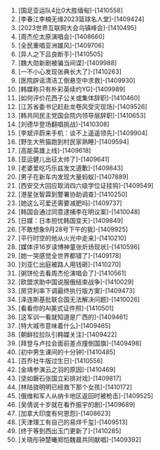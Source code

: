 
1. [国足亚运队4比0大胜缅甸]-[1410558]
1. [李春江李楠无缘2023篮球名人堂]-[1409424]
1. [2023世界互联网大会乌镇峰会]-[1410495]
1. [周杰伦太原演唱会]-[1408660]
1. [全民重唱亚洲雄风]-[1409706]
1. [异人之下吕良断手]-[1410505]
1. [魏大勋新剧被骗当间谍]-[1409988]
1. [一不小心发现张典长大了]-[1410263]
1. [医院辟谣清洁工倒悬空中求救]-[1409930]
1. [韩媒称只有朴彩英续约YG]-[1409989]
1. [如何评价花西子公关或集体辞职]-[1410460]
1. [江苏省委书记赶赴龙卷风受灾现场]-[1409526]
1. [韩共同民主党国会院内领导层辞职]-[1410653]
1. [刘德华登场翻唱挑战]-[1410308]
1. [李斌评蔚来手机：谈不上遥遥领先]-[1409904]
1. [野生大熊猫跑到村民家熟睡]-[1409594]
1. [高能英雄上线]-[1409618]
1. [亚运健儿出征太帅了]-[1409641]
1. [老婆爱吃巧乐兹发文道歉]-[1409843]
1. [男子在新车内发现大量蚂蚁]-[1407889]
1. [西安交大回应取消四六级学位证挂钩]-[1409549]
1. [港星张智霖到警署协助调查]-[1410250]
1. [她这么可爱还需要减肥吗]-[1409737]
1. [韩国会通过同意逮捕李在明议案]-[1410048]
1. [日媒：日本担忧韩国变天]-[1409849]
1. [不敢想象9月28号下午的我]-[1409925]
1. [平行时空的他从火光中走来]-[1410210]
1. [媒体评16岁读博神童张炘炀现状]-[1410596]
1. [她一哭感觉全世界都错了]-[1409178]
1. [刘亚仁出庭被路人用钱砸]-[1410270]
1. [粥饼伦去看周杰伦演唱会了]-[1410561]
1. [欧盟求助中国说服俄结束战争]-[1410029]
1. [房贷利率下调最终执行版方案]-[1409473]
1. [泽连斯基批联合国无法解决问题]-[1410026]
1. [看看你的AI美式证件照]-[1410501]
1. [这军训一看就知道是广西的]-[1409461]
1. [特大城市意味着什么]-[1409465]
1. [朝鲜拉拉队引韩媒关注]-[1409422]
1. [拜登与卢拉会面前差点撞倒国旗]-[1409498]
1. [初中男生课间的十分钟]-[1410485]
1. [百乔社牛版过生日]-[1410556]
1. [金靖参演云之羽的原因]-[1410469]
1. [坚如磐石张国立彩排对戏]-[1409817]
1. [林陆骁明明已经救下那个女孩]-[1410172]
1. [俄维和军人从纳卡地区返回时被枪击]-[1409525]
1. [吴倩说十岁就在看乔振宇的剧]-[1409689]
1. [加拿大印度有何恩怨]-[1408623]
1. [天津理工有自己的易烊千玺]-[1409513]
1. [终于等到西出玉门更新了]-[1410285]
1. [关晓彤钟楚曦郑恺魏晨共同献唱]-[1409392]